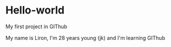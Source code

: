 # Hello-world
My first project in GIThub

My name is Liron, I'm 28 years young (jk) and I'm learning GIThub
